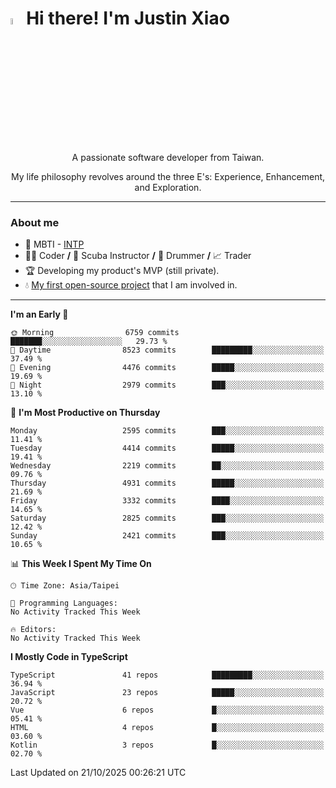 # <img src="https://media.giphy.com/media/hvRJCLFzcasrR4ia7z/giphy.gif" width="5%">Hi there! I'm Justin Xiao
<p align="center">A passionate software developer from Taiwan.  </p>
<p align="center">My life philosophy revolves around the three E's: Experience, Enhancement, and Exploration.</p>

---
### About me
- 👀 MBTI - [INTP](https://www.16personalities.com/intp-personality)
- 👨‍💻 Coder **/** 🤿 Scuba Instructor **/** 🥁 Drummer **/** 📈 Trader
- 🏆 Developing my product's MVP (still private).
- 💧 [My first open-source project](https://github.com/Game-as-a-Service/Game-Lobby-Web) that I am involved in.

---
<!--START_SECTION:waka-->
**I'm an Early 🐤** 

```text
🌞 Morning                6759 commits        ███████░░░░░░░░░░░░░░░░░░   29.73 % 
🌆 Daytime                8523 commits        █████████░░░░░░░░░░░░░░░░   37.49 % 
🌃 Evening                4476 commits        █████░░░░░░░░░░░░░░░░░░░░   19.69 % 
🌙 Night                  2979 commits        ███░░░░░░░░░░░░░░░░░░░░░░   13.10 % 
```
📅 **I'm Most Productive on Thursday** 

```text
Monday                   2595 commits        ███░░░░░░░░░░░░░░░░░░░░░░   11.41 % 
Tuesday                  4414 commits        █████░░░░░░░░░░░░░░░░░░░░   19.41 % 
Wednesday                2219 commits        ██░░░░░░░░░░░░░░░░░░░░░░░   09.76 % 
Thursday                 4931 commits        █████░░░░░░░░░░░░░░░░░░░░   21.69 % 
Friday                   3332 commits        ████░░░░░░░░░░░░░░░░░░░░░   14.65 % 
Saturday                 2825 commits        ███░░░░░░░░░░░░░░░░░░░░░░   12.42 % 
Sunday                   2421 commits        ███░░░░░░░░░░░░░░░░░░░░░░   10.65 % 
```


📊 **This Week I Spent My Time On** 

```text
🕑︎ Time Zone: Asia/Taipei

💬 Programming Languages: 
No Activity Tracked This Week

🔥 Editors: 
No Activity Tracked This Week
```

**I Mostly Code in TypeScript** 

```text
TypeScript               41 repos            █████████░░░░░░░░░░░░░░░░   36.94 % 
JavaScript               23 repos            █████░░░░░░░░░░░░░░░░░░░░   20.72 % 
Vue                      6 repos             █░░░░░░░░░░░░░░░░░░░░░░░░   05.41 % 
HTML                     4 repos             █░░░░░░░░░░░░░░░░░░░░░░░░   03.60 % 
Kotlin                   3 repos             █░░░░░░░░░░░░░░░░░░░░░░░░   02.70 % 
```




 Last Updated on 21/10/2025 00:26:21 UTC
<!--END_SECTION:waka-->
